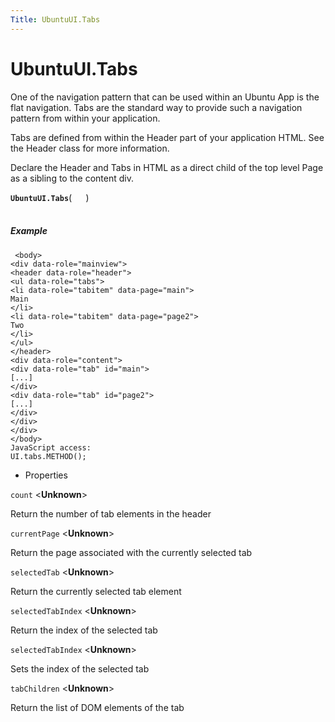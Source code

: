 ```yaml
---
Title: UbuntuUI.Tabs
---
```


# UbuntuUI.Tabs

<p>One of the navigation pattern that can be used within an Ubuntu App is the flat navigation. Tabs are the standard way to provide such a navigation pattern from within your application.</p>
<p>Tabs are defined from within the Header part of your application HTML. See the Header class for more information.</p>
<p>Declare the Header and Tabs in HTML as a direct child of the top level Page as a sibling to the content div.</p>
<strong class="name"><code>UbuntuUI.Tabs</code></strong>( <code>  </code> ) 
<br>
</span><br>
<h5>Example</h5>
<pre class="code prettyprint"><code> &lt;body&gt;
&lt;div data-role=&quot;mainview&quot;&gt;
&lt;header data-role=&quot;header&quot;&gt;
&lt;ul data-role=&quot;tabs&quot;&gt;
&lt;li data-role=&quot;tabitem&quot; data-page=&quot;main&quot;&gt;
Main
&lt;/li&gt;
&lt;li data-role=&quot;tabitem&quot; data-page=&quot;page2&quot;&gt;
Two
&lt;/li&gt;
&lt;/ul&gt;
&lt;/header&gt;
&lt;div data-role=&quot;content&quot;&gt;
&lt;div data-role=&quot;tab&quot; id=&quot;main&quot;&gt;
[...]
&lt;/div&gt;
&lt;div data-role=&quot;tab&quot; id=&quot;page2&quot;&gt;
[...]
&lt;/div&gt;
&lt;/div&gt;
&lt;/div&gt;
&lt;/body&gt;
JavaScript access:
UI.tabs.METHOD();</code></pre>
<ul>
<li>Properties</li>
</ul>
<code>count</code> &lt;<strong>Unknown</strong>&gt;<br>
<p>Return the number of tab elements in the header</p>
<code>currentPage</code> &lt;<strong>Unknown</strong>&gt;<br>
<p>Return the page associated with the currently selected tab</p>
<code>selectedTab</code> &lt;<strong>Unknown</strong>&gt;<br>
<p>Return the currently selected tab element</p>
<code>selectedTabIndex</code> &lt;<strong>Unknown</strong>&gt;<br>
<p>Return the index of the selected tab</p>
<code>selectedTabIndex</code> &lt;<strong>Unknown</strong>&gt;<br>
<p>Sets the index of the selected tab</p>
<code>tabChildren</code> &lt;<strong>Unknown</strong>&gt;<br>
<p>Return the list of DOM elements of the tab</p>
